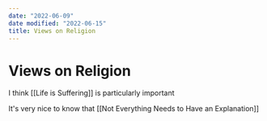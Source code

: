 ```yaml
---
date: "2022-06-09"
date modified: "2022-06-15"
title: Views on Religion
---
```


# Views on Religion
I think [[Life is Suffering]] is particularly important

It's very nice to know that [[Not Everything Needs to Have an Explanation]]
